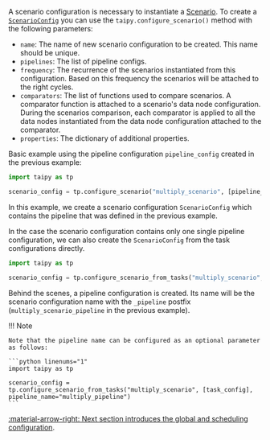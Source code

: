 A scenario configuration is necessary to instantiate a [Scenario](../concepts/scenario.md). To create a
[`ScenarioConfig`](../../../reference/#taipy.core.config.scenario_config.ScenarioConfig) you can use
the `taipy.configure_scenario()` method with the following parameters:

- `name`: The name of new scenario configuration to be created. This name should be unique.
- `pipelines`: The list of pipeline configs.
- `frequency`: The recurrence of the scenarios instantiated from this configuration. Based on this frequency
the scenarios will be attached to the right cycles.
- `comparators`: The list of functions used to compare scenarios. A comparator function is attached to a scenario's
data node configuration. During the scenarios comparison, each comparator is applied to all the data nodes
instantiated from the data node configuration attached to the comparator.
- `properties`: The dictionary of additional properties.

Basic example using the pipeline configuration `pipeline_config` created in the previous example:

```python linenums="1"
import taipy as tp

scenario_config = tp.configure_scenario("multiply_scenario", [pipeline_config])
```

In this example, we create a scenario configuration `ScenarioConfig` which contains the pipeline that was
defined in the previous example.

In the case the scenario configuration contains only one single pipeline configuration, we can also create the
`ScenarioConfig` from the task configurations directly.

```python linenums="1"
import taipy as tp

scenario_config = tp.configure_scenario_from_tasks("multiply_scenario", [task_config])
```

Behind the scenes, a pipeline configuration is created. Its name will be the scenario configuration name with the
`_pipeline` postfix (`multiply_scenario_pipeline` in the previous example).

!!! Note

    Note that the pipeline name can be configured as an optional parameter as follows:

    ```python linenums="1"
    import taipy as tp

    scenario_config = tp.configure_scenario_from_tasks("multiply_scenario", [task_config], pipeline_name="multiply_pipeline")
    ```
[:material-arrow-right: Next section introduces the global and scheduling configuration](global-config.md).
